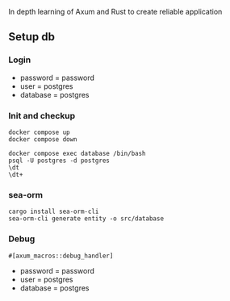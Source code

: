 In depth learning of Axum and Rust to create reliable application

## Setup db

### Login

- password = password
- user = postgres
- database = postgres

### Init and checkup

```
docker compose up
docker compose down

docker compose exec database /bin/bash
psql -U postgres -d postgres
\dt
\dt+
```

### sea-orm

```
cargo install sea-orm-cli
sea-orm-cli generate entity -o src/database
```

### Debug

```
#[axum_macros::debug_handler]
```
- password = password
- user     = postgres
- database = postgres
